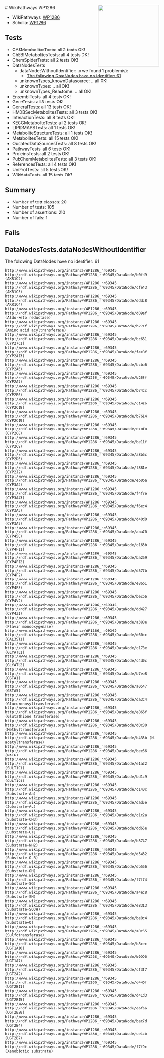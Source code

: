 <img style="float: right; width: 200px" src="https://upload.wikimedia.org/wikipedia/commons/thumb/8/83/Wplogo_with_text_500.png/640px-Wplogo_with_text_500.png" />
# WikiPathways WP1286

* WikiPathways: [WP1286](https://new.wikipathways.org/pathways/WP1286)
* Scholia: [WP1286](https://scholia.toolforge.org/wikipathways/WP1286)
## Tests
* CASMetabolitesTests: all 2 tests OK!
* ChEBIMetabolitesTests: all 4 tests OK!
* ChemSpiderTests: all 2 tests OK!
* DataNodesTests
    * dataNodesWithoutIdentifier: .x we found 1 problem(s):
        * [The following DataNodes have no identifier: 61](#8792c52c)
    * unknownTypes_knownDatasource: .. all OK!
    * unknownTypes: .. all OK!
    * unknownTypes_Reactome: .. all OK!
* EnsemblTests: all 4 tests OK!
* GeneTests: all 3 tests OK!
* GeneralTests: all 13 tests OK!
* HMDBSecMetabolitesTests: all 3 tests OK!
* InteractionTests: all 8 tests OK!
* KEGGMetaboliteTests: all 2 tests OK!
* LIPIDMAPSTests: all 1 tests OK!
* MetaboliteStructureTests: all 1 tests OK!
* MetabolitesTests: all 15 tests OK!
* OudatedDataSourcesTests: all 8 tests OK!
* PathwayTests: all 6 tests OK!
* ProteinsTests: all 2 tests OK!
* PubChemMetabolitesTests: all 3 tests OK!
* ReferencesTests: all 4 tests OK!
* UniProtTests: all 5 tests OK!
* WikidataTests: all 15 tests OK!


## Summary

* Number of test classes: 20
* Number of tests: 105
* Number of assertions: 210
* Number of fails: 1

## Fails

<a name="8792c52c" />

## DataNodesTests.dataNodesWithoutIdentifier

The following DataNodes have no identifier: 61
```
http://www.wikipathways.org/instance/WP1286_rr69345 http://rdf.wikipathways.org/Pathway/WP1286_rr69345/DataNode/b0fd9 (AKR1C2)
http://www.wikipathways.org/instance/WP1286_rr69345 http://rdf.wikipathways.org/Pathway/WP1286_rr69345/DataNode/cfe43 (AKR1C3)
http://www.wikipathways.org/instance/WP1286_rr69345 http://rdf.wikipathways.org/Pathway/WP1286_rr69345/DataNode/dddc8 (AKR1C4)
http://www.wikipathways.org/instance/WP1286_rr69345 http://rdf.wikipathways.org/Pathway/WP1286_rr69345/DataNode/d09ef (Aldo-keto reductase)
http://www.wikipathways.org/instance/WP1286_rr69345 http://rdf.wikipathways.org/Pathway/WP1286_rr69345/DataNode/b271f (Amino acid acyltransferase)
http://www.wikipathways.org/instance/WP1286_rr69345 http://rdf.wikipathways.org/Pathway/WP1286_rr69345/DataNode/bc661 (CYP27C1)
http://www.wikipathways.org/instance/WP1286_rr69345 http://rdf.wikipathways.org/Pathway/WP1286_rr69345/DataNode/fee8f (CYP2A13)
http://www.wikipathways.org/instance/WP1286_rr69345 http://rdf.wikipathways.org/Pathway/WP1286_rr69345/DataNode/bcbb6 (CYP2A6)
http://www.wikipathways.org/instance/WP1286_rr69345 http://rdf.wikipathways.org/Pathway/WP1286_rr69345/DataNode/b28ff (CYP2A7)
http://www.wikipathways.org/instance/WP1286_rr69345 http://rdf.wikipathways.org/Pathway/WP1286_rr69345/DataNode/b74cc (CYP2B6)
http://www.wikipathways.org/instance/WP1286_rr69345 http://rdf.wikipathways.org/Pathway/WP1286_rr69345/DataNode/c142b (CYP2C18)
http://www.wikipathways.org/instance/WP1286_rr69345 http://rdf.wikipathways.org/Pathway/WP1286_rr69345/DataNode/b7614 (CYP2C19)
http://www.wikipathways.org/instance/WP1286_rr69345 http://rdf.wikipathways.org/Pathway/WP1286_rr69345/DataNode/e10f0 (CYP2C8)
http://www.wikipathways.org/instance/WP1286_rr69345 http://rdf.wikipathways.org/Pathway/WP1286_rr69345/DataNode/be11f (CYP2C9)
http://www.wikipathways.org/instance/WP1286_rr69345 http://rdf.wikipathways.org/Pathway/WP1286_rr69345/DataNode/a8b6c (CYP2D6)
http://www.wikipathways.org/instance/WP1286_rr69345 http://rdf.wikipathways.org/Pathway/WP1286_rr69345/DataNode/f881e (CYP2J2)
http://www.wikipathways.org/instance/WP1286_rr69345 http://rdf.wikipathways.org/Pathway/WP1286_rr69345/DataNode/eb0ba (CYP3A4)
http://www.wikipathways.org/instance/WP1286_rr69345 http://rdf.wikipathways.org/Pathway/WP1286_rr69345/DataNode/f4f7e (CYP3A43)
http://www.wikipathways.org/instance/WP1286_rr69345 http://rdf.wikipathways.org/Pathway/WP1286_rr69345/DataNode/f6ec4 (CYP3A5)
http://www.wikipathways.org/instance/WP1286_rr69345 http://rdf.wikipathways.org/Pathway/WP1286_rr69345/DataNode/d40d0 (CYP3A7)
http://www.wikipathways.org/instance/WP1286_rr69345 http://rdf.wikipathways.org/Pathway/WP1286_rr69345/DataNode/aba70 (CYP450)
http://www.wikipathways.org/instance/WP1286_rr69345 http://rdf.wikipathways.org/Pathway/WP1286_rr69345/DataNode/c163b (CYP4F11)
http://www.wikipathways.org/instance/WP1286_rr69345 http://rdf.wikipathways.org/Pathway/WP1286_rr69345/DataNode/ba269 (CYP4F12)
http://www.wikipathways.org/instance/WP1286_rr69345 http://rdf.wikipathways.org/Pathway/WP1286_rr69345/DataNode/d577b (CYP4F2)
http://www.wikipathways.org/instance/WP1286_rr69345 http://rdf.wikipathways.org/Pathway/WP1286_rr69345/DataNode/e86b1 (CYP4F8)
http://www.wikipathways.org/instance/WP1286_rr69345 http://rdf.wikipathways.org/Pathway/WP1286_rr69345/DataNode/becb6 (CYP4V2)
http://www.wikipathways.org/instance/WP1286_rr69345 http://rdf.wikipathways.org/Pathway/WP1286_rr69345/DataNode/dd427 (CYP4Z1)
http://www.wikipathways.org/instance/WP1286_rr69345 http://rdf.wikipathways.org/Pathway/WP1286_rr69345/DataNode/a388e (Flavin monooxygenase)
http://www.wikipathways.org/instance/WP1286_rr69345 http://rdf.wikipathways.org/Pathway/WP1286_rr69345/DataNode/d60cc (GAL3ST1)
http://www.wikipathways.org/instance/WP1286_rr69345 http://rdf.wikipathways.org/Pathway/WP1286_rr69345/DataNode/c178e (GLYATL1)
http://www.wikipathways.org/instance/WP1286_rr69345 http://rdf.wikipathways.org/Pathway/WP1286_rr69345/DataNode/c4d0c (GLYATL2)
http://www.wikipathways.org/instance/WP1286_rr69345 http://rdf.wikipathways.org/Pathway/WP1286_rr69345/DataNode/b7eb8 (GSTA1)
http://www.wikipathways.org/instance/WP1286_rr69345 http://rdf.wikipathways.org/Pathway/WP1286_rr69345/DataNode/a0547 (GSTA5)
http://www.wikipathways.org/instance/WP1286_rr69345 http://rdf.wikipathways.org/Pathway/WP1286_rr69345/DataNode/da3c4 (Glucuronosyltransferase)
http://www.wikipathways.org/instance/WP1286_rr69345 http://rdf.wikipathways.org/Pathway/WP1286_rr69345/DataNode/e866f (Glutathione transferase)
http://www.wikipathways.org/instance/WP1286_rr69345 http://rdf.wikipathways.org/Pathway/WP1286_rr69345/DataNode/d0c80 (Methyltransferase)
http://www.wikipathways.org/instance/WP1286_rr69345 http://rdf.wikipathways.org/Pathway/WP1286_rr69345/DataNode/b435b (N-acetyltransferase)
http://www.wikipathways.org/instance/WP1286_rr69345 http://rdf.wikipathways.org/Pathway/WP1286_rr69345/DataNode/bee66 (NAT6)
http://www.wikipathways.org/instance/WP1286_rr69345 http://rdf.wikipathways.org/Pathway/WP1286_rr69345/DataNode/e1a22 (SULT1C1)
http://www.wikipathways.org/instance/WP1286_rr69345 http://rdf.wikipathways.org/Pathway/WP1286_rr69345/DataNode/bd1c9 (SULT1C4)
http://www.wikipathways.org/instance/WP1286_rr69345 http://rdf.wikipathways.org/Pathway/WP1286_rr69345/DataNode/c140c (Substrate-Aa)
http://www.wikipathways.org/instance/WP1286_rr69345 http://rdf.wikipathways.org/Pathway/WP1286_rr69345/DataNode/dad5e (Substrate-Ac)
http://www.wikipathways.org/instance/WP1286_rr69345 http://rdf.wikipathways.org/Pathway/WP1286_rr69345/DataNode/c1c2a (Substrate-CH3)
http://www.wikipathways.org/instance/WP1286_rr69345 http://rdf.wikipathways.org/Pathway/WP1286_rr69345/DataNode/dd65e (Substrate-Gl)
http://www.wikipathways.org/instance/WP1286_rr69345 http://rdf.wikipathways.org/Pathway/WP1286_rr69345/DataNode/b3747 (Substrate-NH2)
http://www.wikipathways.org/instance/WP1286_rr69345 http://rdf.wikipathways.org/Pathway/WP1286_rr69345/DataNode/d5432 (Substrate-O-R)
http://www.wikipathways.org/instance/WP1286_rr69345 http://rdf.wikipathways.org/Pathway/WP1286_rr69345/DataNode/db566 (Substrate-OH)
http://www.wikipathways.org/instance/WP1286_rr69345 http://rdf.wikipathways.org/Pathway/WP1286_rr69345/DataNode/f7f74 (Substrate-SG)
http://www.wikipathways.org/instance/WP1286_rr69345 http://rdf.wikipathways.org/Pathway/WP1286_rr69345/DataNode/a4ec8 (Substrate-SH)
http://www.wikipathways.org/instance/WP1286_rr69345 http://rdf.wikipathways.org/Pathway/WP1286_rr69345/DataNode/e8313 (Substrate-SO3H)
http://www.wikipathways.org/instance/WP1286_rr69345 http://rdf.wikipathways.org/Pathway/WP1286_rr69345/DataNode/be8c4 (Substrate=O)
http://www.wikipathways.org/instance/WP1286_rr69345 http://rdf.wikipathways.org/Pathway/WP1286_rr69345/DataNode/a0c55 (Sulfotransferase)
http://www.wikipathways.org/instance/WP1286_rr69345 http://rdf.wikipathways.org/Pathway/WP1286_rr69345/DataNode/b8cec (UGT1A10)
http://www.wikipathways.org/instance/WP1286_rr69345 http://rdf.wikipathways.org/Pathway/WP1286_rr69345/DataNode/b0998 (UGT1A7)
http://www.wikipathways.org/instance/WP1286_rr69345 http://rdf.wikipathways.org/Pathway/WP1286_rr69345/DataNode/cf3f7 (UGT2A2)
http://www.wikipathways.org/instance/WP1286_rr69345 http://rdf.wikipathways.org/Pathway/WP1286_rr69345/DataNode/d440f (UGT2B11)
http://www.wikipathways.org/instance/WP1286_rr69345 http://rdf.wikipathways.org/Pathway/WP1286_rr69345/DataNode/d41d3 (UGT2B15)
http://www.wikipathways.org/instance/WP1286_rr69345 http://rdf.wikipathways.org/Pathway/WP1286_rr69345/DataNode/eafaa (UGT2B28)
http://www.wikipathways.org/instance/WP1286_rr69345 http://rdf.wikipathways.org/Pathway/WP1286_rr69345/DataNode/bac7d (UGT2B4)
http://www.wikipathways.org/instance/WP1286_rr69345 http://rdf.wikipathways.org/Pathway/WP1286_rr69345/DataNode/ce1c0 (UGT2B7)
http://www.wikipathways.org/instance/WP1286_rr69345 http://rdf.wikipathways.org/Pathway/WP1286_rr69345/DataNode/f7f9c (Xenobiotic substrate)
```

